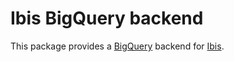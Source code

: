 # Ibis BigQuery backend

This package provides a [BigQuery](https://cloud.google.com/bigquery) backend
for [Ibis](https://ibis-project.org/).

